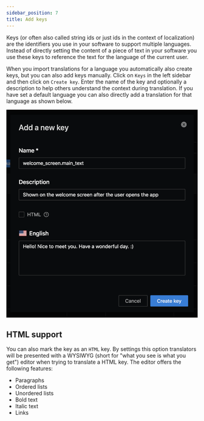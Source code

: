```yaml
---
sidebar_position: 7
title: Add keys
---
```


Keys (or often also called string ids or just ids in the context of localization) are the identifiers you use in your software to support multiple languages. Instead of directly setting the content of a piece of text in your software you use these keys to reference the text for the language of the current user.

When you import translations for a language you automatically also create keys, but you can also add keys manually. Click on `Keys` in the left sidebar and then click on `Create key`. Enter the name of the key and optionally a description to help others understand the context during translation. If you have set a default language you can also directly add a translation for that language as shown below.

![Add a key](/img/general/add_key.png)

## HTML support

You can also mark the key as an `HTML` key. By settings this option translators will be presented with a WYSIWYG (short for "what you see is what you get") editor when trying to translate a HTML key. The editor offers the following features:

- Paragraphs
- Ordered lists
- Unordered lists
- Bold text
- Italic text
- Links
